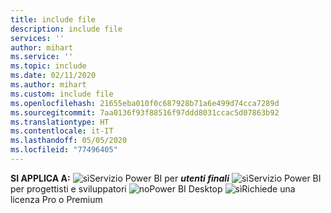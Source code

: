 ```yaml
---
title: include file
description: include file
services: ''
author: mihart
ms.service: ''
ms.topic: include
ms.date: 02/11/2020
ms.author: mihart
ms.custom: include file
ms.openlocfilehash: 21655eba010f0c687928b71a6e499d74cca7289d
ms.sourcegitcommit: 7aa0136f93f88516f97ddd8031ccac5d07863b92
ms.translationtype: HT
ms.contentlocale: it-IT
ms.lasthandoff: 05/05/2020
ms.locfileid: "77496405"
---
```

<Token>**SI APPLICA A:** ![sì](media/yes.png)Servizio Power BI per ***utenti finali*** ![sì](media/yes.png)Servizio Power BI per progettisti e sviluppatori ![no](media/no.png)Power BI Desktop ![sì](media/yes.png)Richiede una licenza Pro o Premium </Token>